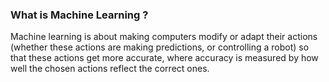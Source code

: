 ### What is Machine Learning ?

Machine learning is about making computers modify or adapt their actions (whether these actions are making predictions, or controlling a robot) so that these actions get more accurate, where accuracy is measured by how well the chosen actions reflect the correct ones.


